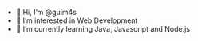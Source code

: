- 👋 Hi, I’m @guim4s
- 👀 I’m interested in Web Development
- 🌱 I’m currently learning Java, Javascript and Node.js

<!---
guim4s/guim4s is a ✨ special ✨ repository because its `README.md` (this file) appears on your GitHub profile.
You can click the Preview link to take a look at your changes.
--->
